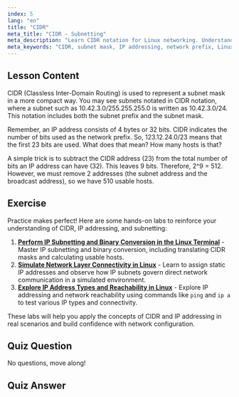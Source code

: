 ```yaml
---
index: 5
lang: "en"
title: "CIDR"
meta_title: "CIDR - Subnetting"
meta_description: "Learn CIDR notation for Linux networking. Understand subnet masks, IP addressing, and host calculation with this beginner-friendly guide. Improve your network skills!"
meta_keywords: "CIDR, subnet mask, IP addressing, network prefix, Linux networking, beginner, tutorial, guide"
---
```


## Lesson Content

CIDR (Classless Inter-Domain Routing) is used to represent a subnet mask in a more compact way. You may see subnets notated in CIDR notation, where a subnet such as 10.42.3.0/255.255.255.0 is written as 10.42.3.0/24. This notation includes both the subnet prefix and the subnet mask.

Remember, an IP address consists of 4 bytes or 32 bits. CIDR indicates the number of bits used as the network prefix. So, 123.12.24.0/23 means that the first 23 bits are used. What does that mean? How many hosts is that?

A simple trick is to subtract the CIDR address (23) from the total number of bits an IP address can have (32). This leaves 9 bits. Therefore, 2^9 = 512. However, we must remove 2 addresses (the subnet address and the broadcast address), so we have 510 usable hosts.

## Exercise

Practice makes perfect! Here are some hands-on labs to reinforce your understanding of CIDR, IP addressing, and subnetting:

1. **[Perform IP Subnetting and Binary Conversion in the Linux Terminal](https://labex.io/labs/comptia-perform-ip-subnetting-and-binary-conversion-in-the-linux-terminal-592782)** - Master IP subnetting and binary conversion, including translating CIDR masks and calculating usable hosts.
2. **[Simulate Network Layer Connectivity in Linux](https://labex.io/labs/comptia-simulate-network-layer-connectivity-in-linux-592752)** - Learn to assign static IP addresses and observe how IP subnets govern direct network communication in a simulated environment.
3. **[Explore IP Address Types and Reachability in Linux](https://labex.io/labs/comptia-explore-ip-address-types-and-reachability-in-linux-592780)** - Explore IP addressing and network reachability using commands like `ping` and `ip a` to test various IP types and connectivity.

These labs will help you apply the concepts of CIDR and IP addressing in real scenarios and build confidence with network configuration.

## Quiz Question

No questions, move along!

## Quiz Answer
